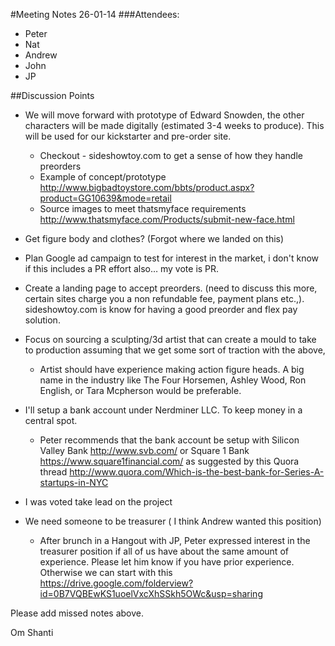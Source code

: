 #Meeting Notes 26-01-14
###Attendees:
* Peter
* Nat
* Andrew
* John
* JP 

##Discussion Points
* We will move forward with prototype of Edward Snowden, the other characters will be made digitally (estimated 3-4 weeks to produce).
 This will be used for our kickstarter and pre-order site. 
	* Checkout - sideshowtoy.com to get a sense of how they handle preorders 
	* Example of concept/prototype http://www.bigbadtoystore.com/bbts/product.aspx?product=GG10639&mode=retail
	* Source images to meet thatsmyface requirements http://www.thatsmyface.com/Products/submit-new-face.html

* Get figure body and clothes? (Forgot where we landed on this)

* Plan Google ad campaign to test for interest in the market, i don't know if this includes a PR effort also… my vote is PR.

* Create a landing page to accept preorders. (need to discuss this more, certain sites charge you a non refundable fee, payment plans etc.,).
sideshowtoy.com is know for having a good preorder and flex pay solution. 

* Focus on sourcing a sculpting/3d artist that can create a mould to take to production assuming that we get some sort of traction with the above,
	* Artist should have experience making action figure heads. A big name in the industry like The Four Horsemen, Ashley Wood, Ron English, or Tara Mcpherson would be preferable.

* I'll setup a bank account under Nerdminer LLC. To keep money in a central spot.
	* Peter recommends that the bank account be setup with Silicon Valley Bank http://www.svb.com/ or Square 1 Bank https://www.square1financial.com/ as suggested by this Quora thread http://www.quora.com/Which-is-the-best-bank-for-Series-A-startups-in-NYC

* I was voted take lead on the project 

* We need someone to be treasurer ( I think Andrew wanted this position)
	* After brunch in a Hangout with JP, Peter expressed interest in the treasurer position if all of us have about the same amount of experience. Please let him know if you have prior experience. Otherwise we can start with this https://drive.google.com/folderview?id=0B7VQBEwKS1uoelVxcXhSSkh5OWc&usp=sharing

Please add missed notes above.

Om Shanti 

